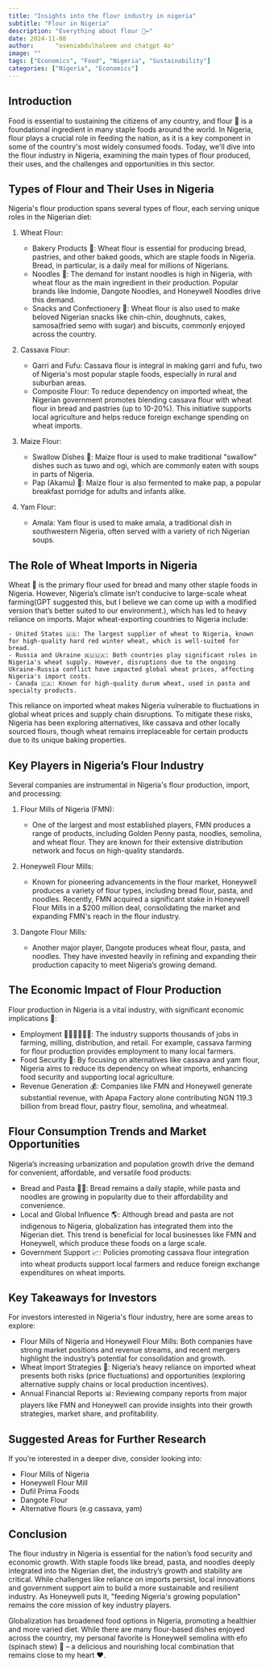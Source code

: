 ```yaml
---
title: "Insights into the flour industry in nigeria"
subtitle: "Flour in Nigeria"
description: "Everything about flour 🙂‍↔️"
date: 2024-11-08
author:      "oseniabdulhaleem and chatgpt 4o"
image: ""
tags: ["Economics", "Food", "Nigeria", "Sustainability"]
categories: ["Nigeria", "Economics"]
---
```


## Introduction

Food is essential to sustaining the citizens of any country, and flour 🌾 is a foundational ingredient in many staple foods around the world. In Nigeria, flour plays a crucial role in feeding the nation, as it is a key component in some of the country's most widely consumed foods. Today, we'll dive into the flour industry in Nigeria, examining the main types of flour produced, their uses, and the challenges and opportunities in this sector.

## Types of Flour and Their Uses in Nigeria

Nigeria's flour production spans several types of flour, each serving unique roles in the Nigerian diet:

1. Wheat Flour:

   - Bakery Products 🍞: Wheat flour is essential for producing bread, pastries, and other baked goods, which are staple foods in Nigeria. Bread, in particular, is a daily meal for millions of Nigerians.
   - Noodles 🍜: The demand for instant noodles is high in Nigeria, with wheat flour as the main ingredient in their production. Popular brands like Indomie, Dangote Noodles, and Honeywell Noodles drive this demand.
   - Snacks and Confectionery 🍪: Wheat flour is also used to make beloved Nigerian snacks like chin-chin, doughnuts, cakes, samosa(fried semo with sugar) and biscuits, commonly enjoyed across the country.

2. Cassava Flour:

   - Garri and Fufu: Cassava flour is integral in making garri and fufu, two of Nigeria's most popular staple foods, especially in rural and suburban areas.
   - Composite Flour: To reduce dependency on imported wheat, the Nigerian government promotes blending cassava flour with wheat flour in bread and pastries (up to 10-20%). This initiative supports local agriculture and helps reduce foreign exchange spending on wheat imports.

3. Maize Flour:

   - Swallow Dishes 🍛: Maize flour is used to make traditional "swallow" dishes such as tuwo and ogi, which are commonly eaten with soups in parts of Nigeria.
   - Pap (Akamu) 🥣: Maize flour is also fermented to make pap, a popular breakfast porridge for adults and infants alike.

4. Yam Flour:

   - Amala: Yam flour is used to make amala, a traditional dish in southwestern Nigeria, often served with a variety of rich Nigerian soups.

## The Role of Wheat Imports in Nigeria

Wheat 🌾 is the primary flour used for bread and many other staple foods in Nigeria. However, Nigeria’s climate isn’t conducive to large-scale wheat farming(GPT suggested this, but I believe we can come up with a modified version that’s better suited to our environment.), which has led to heavy reliance on imports. Major wheat-exporting countries to Nigeria include:

    - United States 🇺🇸: The largest supplier of wheat to Nigeria, known for high-quality hard red winter wheat, which is well-suited for bread.
    - Russia and Ukraine 🇷🇺🇺🇦: Both countries play significant roles in Nigeria's wheat supply. However, disruptions due to the ongoing Ukraine-Russia conflict have impacted global wheat prices, affecting Nigeria's import costs.
    - Canada 🇨🇦: Known for high-quality durum wheat, used in pasta and specialty products.

This reliance on imported wheat makes Nigeria vulnerable to fluctuations in global wheat prices and supply chain disruptions. To mitigate these risks, Nigeria has been exploring alternatives, like cassava and other locally sourced flours, though wheat remains irreplaceable for certain products due to its unique baking properties.

## Key Players in Nigeria’s Flour Industry

Several companies are instrumental in Nigeria's flour production, import, and processing:

1. Flour Mills of Nigeria (FMN):

   - One of the largest and most established players, FMN produces a range of products, including Golden Penny pasta, noodles, semolina, and wheat flour. They are known for their extensive distribution network and focus on high-quality standards.

2. Honeywell Flour Mills:
   - Known for pioneering advancements in the flour market, Honeywell produces a variety of flour types, including bread flour, pasta, and noodles. Recently, FMN acquired a significant stake in Honeywell Flour Mills in a $200 million deal, consolidating the market and expanding FMN's reach in the flour industry.
3. Dangote Flour Mills:
   - Another major player, Dangote produces wheat flour, pasta, and noodles. They have invested heavily in refining and expanding their production capacity to meet Nigeria’s growing demand.

## The Economic Impact of Flour Production

Flour production in Nigeria is a vital industry, with significant economic implications 💼:

- Employment 👷🏽‍♀️👷🏽‍♂️: The industry supports thousands of jobs in farming, milling, distribution, and retail. For example, cassava farming for flour production provides employment to many local farmers.
- Food Security 🌾: By focusing on alternatives like cassava and yam flour, Nigeria aims to reduce its dependency on wheat imports, enhancing food security and supporting local agriculture.
- Revenue Generation 💰: Companies like FMN and Honeywell generate substantial revenue, with Apapa Factory alone contributing NGN 119.3 billion from bread flour, pastry flour, semolina, and wheatmeal.

## Flour Consumption Trends and Market Opportunities

Nigeria’s increasing urbanization and population growth drive the demand for convenient, affordable, and versatile food products:

- Bread and Pasta 🍞🍝: Bread remains a daily staple, while pasta and noodles are growing in popularity due to their affordability and convenience.
- Local and Global Influence 🌎: Although bread and pasta are not indigenous to Nigeria, globalization has integrated them into the Nigerian diet. This trend is beneficial for local businesses like FMN and Honeywell, which produce these foods on a large scale.
- Government Support 📈: Policies promoting cassava flour integration into wheat products support local farmers and reduce foreign exchange expenditures on wheat imports.

## Key Takeaways for Investors

For investors interested in Nigeria's flour industry, here are some areas to explore:

- Flour Mills of Nigeria and Honeywell Flour Mills: Both companies have strong market positions and revenue streams, and recent mergers highlight the industry’s potential for consolidation and growth.
- Wheat Import Strategies 🚢: Nigeria’s heavy reliance on imported wheat presents both risks (price fluctuations) and opportunities (exploring alternative supply chains or local production incentives).
- Annual Financial Reports 📊: Reviewing company reports from major players like FMN and Honeywell can provide insights into their growth strategies, market share, and profitability.

## Suggested Areas for Further Research

If you’re interested in a deeper dive, consider looking into:

- Flour Mills of Nigeria
- Honeywell Flour Mill
- Dufil Prima Foods
- Dangote Flour
- Alternative flours (e.g cassava, yam)

## Conclusion

The flour industry in Nigeria is essential for the nation’s food security and economic growth. With staple foods like bread, pasta, and noodles deeply integrated into the Nigerian diet, the industry’s growth and stability are critical. While challenges like reliance on imports persist, local innovations and government support aim to build a more sustainable and resilient industry. As Honeywell puts it, "feeding Nigeria's growing population" remains the core mission of key industry players.

Globalization has broadened food options in Nigeria, promoting a healthier and more varied diet. While there are many flour-based dishes enjoyed across the country, my personal favorite is Honeywell semolina with efo (spinach stew) 🥘 – a delicious and nourishing local combination that remains close to my heart ❤️.
